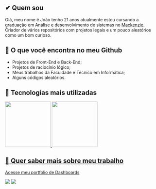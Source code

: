 ## ✔ Quem sou
Olá, meu nome é João tenho 21 anos atualmente estou cursando a graduação em Análise e desenvolvimento de sistemas no [Mackenzie](https://www.mackenzie.br/graduacao/ead/tecnologia-em-analise-e-desenvolvimento-de-sistemas/matriz-curricular). Criador de vários repositórios com projetos legais e um pouco aleatórios como um bom curioso.

## 💬 O que você encontra no meu Github

- Projetos de Front-End e Back-End; <br>
- Projetos de raciocínio lógico; <br>
- Meus trabalhos da Faculdade e Técnico em Informática; <br>
- Alguns códigos aleatórios.

## 🚀 Tecnologias mais utilizadas
 <a href="https://github.com/Jochaves/">
  <img height="150em" src="https://github-readme-stats.vercel.app/api?username=Jochaves&show_icons=true&theme=gruvbox&include_all_commits=true&count_private=true"/>
  <img height="150em" src="https://github-readme-stats.vercel.app/api/top-langs/?username=Jochaves&layout=compact&langs_count=7&theme=gruvbox"/>
</div>

## 🔎 Quer saber mais sobre meu trabalho 
Acesse meu portfólio de [Dashboards](https://sites.google.com/view/portflio-joao-chaves/in%C3%ADcio)
<div> 
  <a href = "mailto:joaogbsantana@gmail.com"><img src="https://img.shields.io/badge/-Gmail-%23333?style=for-the-badge&logo=gmail&logoColor=white" target="_blank"></a>
  <a href="https://www.linkedin.com/in/jo%C3%A3o-chaves-09/" target="_blank"><img src="https://img.shields.io/badge/-LinkedIn-%230077B5?style=for-the-badge&logo=linkedin&logoColor=white" target="_blank"></a> 
 
</div>
